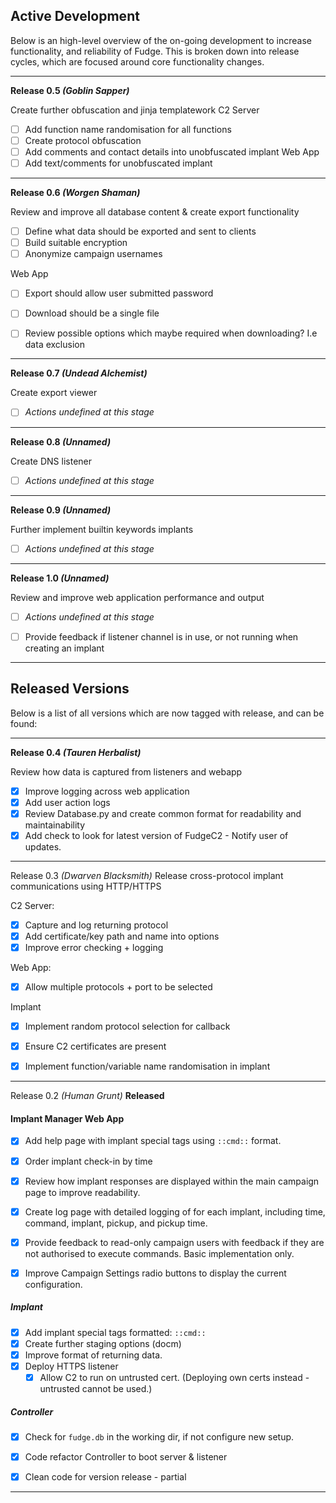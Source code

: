 ## Active Development
Below is an high-level overview of the on-going development to increase functionality, and reliability of Fudge. This is broken down into release cycles, which are focused around core functionality changes.

---
**Release 0.5 _(Goblin Sapper)_**

Create further obfuscation and jinja templatework
 C2 Server
 - [ ] Add function name randomisation for all functions
 - [ ] Create protocol obfuscation
 - [ ] Add comments and contact details into unobfuscated implant
 Web App
 - [ ] Add text/comments for unobfuscated implant

---
**Release 0.6 _(Worgen Shaman)_**

Review and improve all database content & create export functionality
 - [ ] Define what data should be exported and sent to clients
 - [ ] Build suitable encryption
 - [ ] Anonymize campaign usernames
 
Web App
 - [ ] Export should allow user submitted password
 - [ ] Download should be a single file
 - [ ] Review possible options which maybe required when downloading? I.e data exclusion
 
 
---
**Release 0.7 _(Undead Alchemist)_**

Create export viewer
 - [ ] _Actions undefined at this stage_

---
**Release 0.8 _(Unnamed)_**

Create DNS listener
- [ ] _Actions undefined at this stage_
 
---
**Release 0.9 _(Unnamed)_**

Further implement builtin keywords implants
- [ ] _Actions undefined at this stage_

---
**Release 1.0 _(Unnamed)_**

Review and improve web application performance and output
- [ ] _Actions undefined at this stage_
- [ ] Provide feedback if listener channel is in use, or not running when creating an implant



---
## Released Versions
Below is a list of all versions which are now tagged with release, and can be found:

---
**Release 0.4 _(Tauren Herbalist)_**

Review how data is captured from listeners and webapp
 - [x] Improve logging across web application
 - [x] Add user action logs
 - [x] Review Database.py and create common format for readability and maintainability
 - [x] Add check to look for latest version of FudgeC2 - Notify user of updates.

---
Release 0.3 _(Dwarven Blacksmith)_
Release cross-protocol implant communications using HTTP/HTTPS

C2 Server:
 - [x] Capture and log returning protocol
 - [x] Add certificate/key path and name into options
 - [x] Improve error checking + logging
 
Web App:
 - [x] Allow multiple protocols + port to be selected
 
Implant 
 - [x] Implement random protocol selection for callback
 - [x] Ensure C2 certificates are present
 - [x] Implement function/variable name randomisation in implant
 

---
Release 0.2 _(Human Grunt)_ **Released**
#### Implant Manager Web App
- [x] Add help page with implant special tags using `::cmd::` format.
- [x] Order implant check-in by time
- [x] Review how implant responses are displayed within the main campaign page to improve readability.
- [x] Create log page with detailed logging of for each implant, including time, command, implant, pickup, and pickup time.
- [x] Provide feedback to read-only campaign users with feedback if they are not authorised to execute commands. Basic implementation only.
- [x] Improve Campaign Settings radio buttons to display the current configuration.


##### Implant


- [x] Add implant special tags formatted: `::cmd::`
- [x] Create further staging options (docm)
- [x] Improve format of returning data.
- [x] Deploy HTTPS listener
    - [x] Allow C2 to run on untrusted cert. (Deploying own certs instead - untrusted cannot be used.)

##### Controller
- [x] Check for `fudge.db` in the working dir, if not configure new setup. 
- [x] Code refactor Controller to boot server & listener 
- [x] Clean code for version release - partial

 
 ---